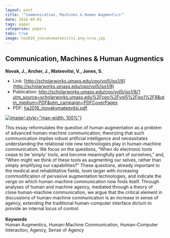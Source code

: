 ```yaml
---
layout: post
title: '"Communication, Machines & Human Augmentics"'
date: 2016-09-01
tags: paper
categories: papers
tabs: true
image: ha2016_jnovakvmateevitsi.png-srcw.jpg
---
```


## Communication, Machines & Human Augmentics
**Novak, J., Archer, J., Mateevitsi, V., Jones, S.**
- Link: [http://scholarworks.umass.edu/cpo/vol5/iss1/8](http://scholarworks.umass.edu/cpo/vol5/iss1/8)
- Publication: http://scholarworks.umass.edu/cpo/vol5/iss1/8/?utm_source=scholarworks.umass.edu%2Fcpo%2Fvol5%2Fiss1%2F8&utm_medium=PDF&utm_campaign=PDFCoverPages
- PDF: [ha2016_jnovakvmateevitsi.pdf](/documents/ha2016_jnovakvmateevitsi.pdf)


[![image](https://www.evl.uic.edu/output/originals/ha2016_jnovakvmateevitsi.png-srcw.jpg){:style="max-width: 100%"}](https://www.evl.uic.edu/output/originals/ha2016_jnovakvmateevitsi.png-srcw.jpg)

This essay reformulates the question of human augmentation as a problem of advanced human-machine communication, theorizing that such communication implies robust artificial intelligence and necessitates understanding the relational role new technologies play in human-machine communication. We focus on the questions, &ldquo;When do electronic tools cease to be &rsquo;simply&rsquo; tools, and become meaningfully part of ourselves,&rdquo; and, &ldquo;When might we think of these tools as augmenting our selves, rather than simply amplifying our capabilities?&rdquo; These questions, already important to the medical and rehabilitative fields, loom larger with increasing commodification of pervasive augmentation technologies, and indicate the verge on which human-machine
communication now finds itself. Through analyses of human and machine agency, mediated through a theory of close human-machine communication, we argue that the critical element in discussions of human-machine communication is an increase in sense of agency, extending the traditional human-computer interface dictum to provide an internal locus of control.<br><br>
<strong>Keywords</strong><br>
Human Augmentics, Human-Machine Communication, Human-Computer Interaction, Agency, Sense of Agency
